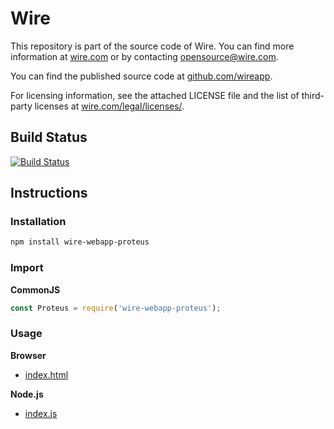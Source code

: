 # Wire

This repository is part of the source code of Wire. You can find more information at [wire.com](https://wire.com) or by contacting opensource@wire.com.

You can find the published source code at [github.com/wireapp](https://github.com/wireapp).

For licensing information, see the attached LICENSE file and the list of third-party licenses at [wire.com/legal/licenses/](https://wire.com/legal/licenses/).

## Build Status

[![Build Status](https://travis-ci.org/wireapp/proteus.js.svg?branch=master)](https://travis-ci.org/wireapp/proteus.js)

## Instructions

### Installation

```bash
npm install wire-webapp-proteus
```

### Import

**CommonJS**

```javascript
const Proteus = require('wire-webapp-proteus');
```

### Usage

**Browser**

- [index.html](./dist/index.html)

**Node.js**

- [index.js](./dist/index.js) 

